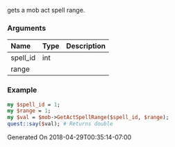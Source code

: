 gets a mob act spell range.
### Arguments
**Name**|**Type**|**Description**
:---|:---|:---
spell_id|int|
range||

### Example

```perl
my $spell_id = 1;
my $range = 1;
my $val = $mob->GetActSpellRange($spell_id, $range);
quest::say($val); # Returns double
```


Generated On 2018-04-29T00:35:14-07:00